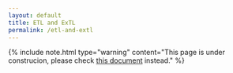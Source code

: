 ```yaml
---
layout: default
title: ETL and ExTL
permalink: /etl-and-extl
---
```


{% include note.html type="warning" content="This page is under construcion, please check [this document](https://github.com/hotsub/lab/blob/master/publications/2018-06-28_GCCBOSC/LT-bosc2018.pdf) instead." %}
